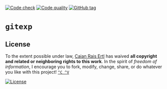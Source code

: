 [![Code check][gh-cc-shield]][gh-cc-url]
[![Code quality][lgtm-shield]][lgtm-url]
[![GitHub tag][tag-shield]][tag-url]

# `gitexp`

[gh-cc-shield]: https://img.shields.io/github/workflow/status/caian-org/gitexp/code-check?label=code%20check&logo=github&style=flat-square
[gh-cc-url]: https://github.com/caian-org/gitexp/actions/workflows/code-check.yml

[lgtm-shield]: https://img.shields.io/lgtm/grade/javascript/g/caian-org/github-exporter.svg?logo=lgtm&style=flat-square
[lgtm-url]: https://lgtm.com/projects/g/caian-org/github-exporter/context:javascript

[tag-shield]: https://img.shields.io/github/tag/caian-org/gitexp.svg?logo=git&logoColor=FFF&style=flat-square
[tag-url]: https://github.com/caian-org/gitexp/releases


## License

To the extent possible under law, [Caian Rais Ertl][me] has waived __all
copyright and related or neighboring rights to this work__. In the spirit of
_freedom of information_, I encourage you to fork, modify, change, share, or do
whatever you like with this project! [`^C ^V`][kopimi]

[![License][cc-shield]][cc-url]

[me]: https://github.com/caiertl
[cc-shield]: https://forthebadge.com/images/badges/cc-0.svg
[cc-url]: http://creativecommons.org/publicdomain/zero/1.0

[kopimi]: https://kopimi.com
